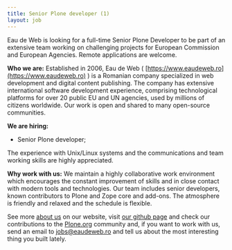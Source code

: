 ```yaml
---
title: Senior Plone developer (1)
layout: job
---
```


Eau de Web is looking for a full-time Senior Plone Developer to be part of an extensive team working on challenging projects for European Commission and European Agencies. Remote applications are welcome.

**Who we are:**
Established in 2006, Eau de Web ( [https://www.eaudeweb.ro](https://www.eaudeweb.ro) ) is a Romanian company specialized in web development and digital content publishing. 
The company has extensive international software development experience, comprising technological platforms for over 20 public EU and UN agencies, used by millions of citizens worldwide.
Our work is open and shared to many open-source communities.

**We are hiring:**
-	Senior Plone developer;

The experience with Unix/Linux systems and the communications and team working skills are highly appreciated.

**Why work with us:**
We maintain a highly collaborative work environment which encourages the constant improvement of skills and in close contact with modern tools and technologies.
Our team includes senior developers, known contributors to Plone and Zope core and add-ons.
The atmosphere is friendly and relaxed and the schedule is flexible.

See more [about us][] on our website, visit [our github page][] and check our contributions to the [Plone.org](plone.org) community and, if you want to work with us, send an email to jobs@eaudeweb.ro and tell us about the most interesting thing you built lately.

[about us]: https://www.eaudeweb.ro/#about-us
[our github page]: https://github.com/eaudeweb/eaudeweb.github.com
